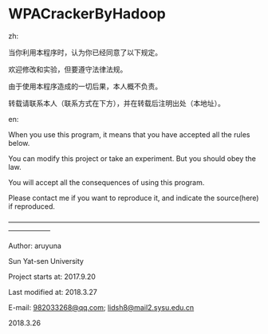 # WPACrackerByHadoop

zh:

当你利用本程序时，认为你已经同意了以下规定。

欢迎修改和实验，但要遵守法律法规。

由于使用本程序造成的一切后果，本人概不负责。

转载请联系本人（联系方式在下方），并在转载后注明出处（本地址）。

en:

When you use this program, it means that you have accepted all the rules below.

You can modify this project or take an experiment. But you should obey the law.

You will accept all the consequences of using this program.

Please contact me if you want to reproduce it, and indicate the source(here) if reproduced.

——————————————————————————————————————————

Author: aruyuna 

Sun Yat-sen University

Project starts at: 2017.9.20

Last modified at: 2018.3.27

E-mail: 982033268@qq.com; lidsh8@mail2.sysu.edu.cn

2018.3.26
